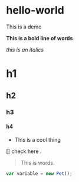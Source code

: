 # hello-world
This is a demo




 **This is a bold line of words**

 _this is an italics_

 # h1
 ## h2
 ### h3
 #### h4

 - This is a cool thing

 [] check here .
 
 >This is words.
```js
var variable = new Pet(); 
```
